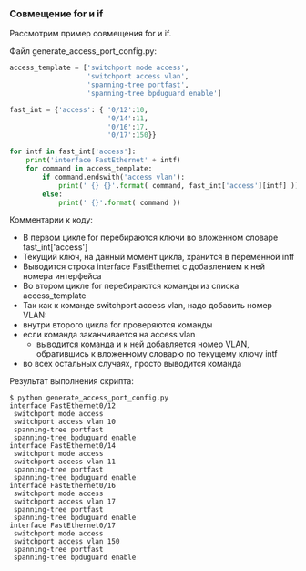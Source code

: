 ### Совмещение for и if

Рассмотрим пример совмещения for и if.

Файл generate_access_port_config.py:
```python
access_template = ['switchport mode access',
                   'switchport access vlan',
                   'spanning-tree portfast',
                   'spanning-tree bpduguard enable']

fast_int = {'access': { '0/12':10,
                        '0/14':11,
                        '0/16':17,
                        '0/17':150}}

for intf in fast_int['access']:
    print('interface FastEthernet' + intf)
    for command in access_template:
        if command.endswith('access vlan'):
            print(' {} {}'.format( command, fast_int['access'][intf] ))
        else:
            print(' {}'.format( command ))
```

Комментарии к коду:
* В первом цикле for перебираются ключи во вложенном словаре fast_int['access']
* Текущий ключ, на данный момент цикла, хранится в переменной intf
* Выводится строка interface FastEthernet с добавлением к ней номера интерфейса
* Во втором цикле for перебираются команды из списка access_template
* Так как к команде switchport access vlan, надо добавить номер VLAN:
 * внутри второго цикла for проверяются команды 
 * если команда заканчивается на access vlan
   * выводится команда и к ней добавляется номер VLAN, обратившись к вложенному словарю по текущему ключу intf
 * во всех остальных случаях, просто выводится команда

Результат выполнения скрипта:
```
$ python generate_access_port_config.py
interface FastEthernet0/12
 switchport mode access
 switchport access vlan 10
 spanning-tree portfast
 spanning-tree bpduguard enable
interface FastEthernet0/14
 switchport mode access
 switchport access vlan 11
 spanning-tree portfast
 spanning-tree bpduguard enable
interface FastEthernet0/16
 switchport mode access
 switchport access vlan 17
 spanning-tree portfast
 spanning-tree bpduguard enable
interface FastEthernet0/17
 switchport mode access
 switchport access vlan 150
 spanning-tree portfast
 spanning-tree bpduguard enable
```

